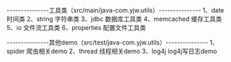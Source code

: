 ---------------工具类（src/main/java-com.yjw.utils）---------------
1、date		    时间类
2、string	    字符串类 
3、jdbc		    数据库工具类
4、memcached  缓存工具类
5、io         文件流工具类
6、properties 配置文件工具类


---------------其他demo（src/test/java-com.yjw.utils）---------------
1、spider 爬虫相关demo
2、thread 线程相关demo
3、log4j  log4j写日志demo
